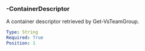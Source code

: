 ### -ContainerDescriptor

A container descriptor retrieved by Get-VsTeamGroup.

```yaml
Type: String
Required: True
Position: 1
```
